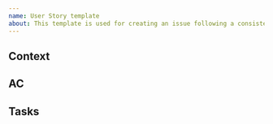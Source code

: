 ```yaml
---
name: User Story template
about: This template is used for creating an issue following a consistent process.
---
```


## Context
<!--- Describe the context of the user story in detail. 
*Example*
We currently report the code coverage in our Jenkins Jobs with cobertura and junit with Jest. This allows us to see the code coverage overtime in the Jenkins console. It would be nice if we had access to code coverage in other places like github status checks and teams. -->

## AC
<!-- Acceptance Criteria lets us know what needs to be done but not how. It should also explain the value it brings.
*Example*
- CI/CD pipeline reports Code Coverage in the Teams Notification so that Developers understand how their feature impacts the Code Coverage score.
- CI/CD pipeline fails builds if Code Coverage is less than 80% so that we are confident the new features are tested. -->

## Tasks
<!--- Define a checklist you can use to coordinate and track parts of this user story
*Example*
- [ ] Modify NPM library to collect code coverage report
- [ ] Modify Feature Pipeline to send code coverage report in Teams notification
- [ ] Modify Feature Pipeline to fails jobs if Code Coverage percentage is below 80% -->
